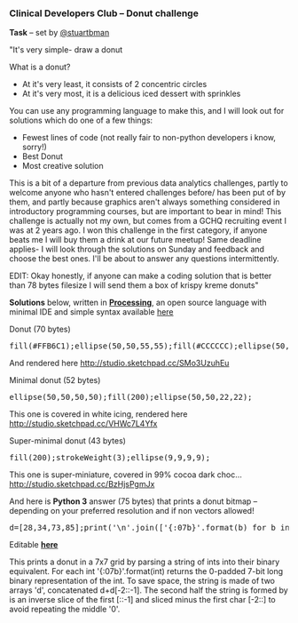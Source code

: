 
### Clinical Developers Club – Donut challenge ###

**Task** – set by [@stuartbman](https://github.com/stuartbman)

"It's very simple- draw a donut

What is a donut?

 - At it's very least, it consists of 2 concentric circles
 - At it's very most, it is a delicious iced dessert with sprinkles

You can use any programming language to make this, and I will look out for solutions which do one of a few things:

 - Fewest lines of code (not really fair to non-python developers i know, sorry!)
 - Best Donut
 - Most creative solution

This is a bit of a departure from previous data analytics challenges, partly to welcome anyone who hasn't entered challenges before/ has been put of by them, and partly because graphics aren't always something considered in introductory programming courses, but are important to bear in mind!
This challenge is actually not my own, but comes from a GCHQ recruiting event I was at 2 years ago. I won this challenge in the first category, if anyone beats me I will buy them a drink at our future meetup!
Same deadline applies- I will look through the solutions on Sunday and feedback and choose the best ones. I'll be about to answer any questions intermittently.

EDIT:
Okay honestly, if anyone can make a coding solution that is better than 78 bytes filesize I will send them a box of krispy kreme donuts"

**Solutions** below, written in **[Processing](https://en.wikipedia.org/wiki/Processing_%28programming_language%29)**, an open source language with minimal IDE and simple syntax available [here](https://processing.org/)

Donut (70 bytes)
<pre>fill(#FFB6C1);ellipse(50,50,55,55);fill(#CCCCCC);ellipse(50,50,25,25);</pre>

And rendered here http://studio.sketchpad.cc/SMo3UzuhEu

Minimal donut (52 bytes)
<pre>ellipse(50,50,50,50);fill(200);ellipse(50,50,22,22);</pre>

This one is covered in white icing, rendered here http://studio.sketchpad.cc/VHWc7L4Yfx

Super-minimal donut (43 bytes)
<pre>fill(200);strokeWeight(3);ellipse(9,9,9,9);</pre>

This one is super-miniature, covered in 99% cocoa dark choc… http://studio.sketchpad.cc/BzHjsPgmJx

And here is **Python 3** answer (75 bytes) that prints a donut bitmap – depending on your preferred resolution and if non vectors allowed!

<pre>d=[28,34,73,85];print('\n'.join(['{:07b}'.format(b) for b in d+d[-2::-1]]))</pre>

Editable **[here](https://repl.it/KQc8)**

This prints a donut in a 7x7 grid by parsing a string of ints into their binary equivalent.
For each int '{:07b}'.format(int) returns the 0-padded 7-bit long binary representation of the int.
To save space, the string is made of two arrays 'd', concatenated d+d[-2::-1].
The second half the string is formed by is an inverse slice of the first [::-1] and sliced minus the first char [-2::] to avoid repeating the middle '0'.